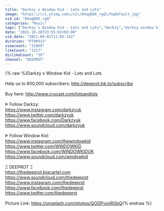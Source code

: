 ```yaml
---
title: "Darkzy x Window Kid - Lots and Lots"
image: "https:\/\/i.ytimg.com\/vi\/DXagDEK_rgQ\/hqdefault.jpg"
vid_id: "DXagDEK_rgQ"
categories: "Music"
tags: ["Darkzy x Window Kid - Lots and Lots","darkzy","darkzy window kid"]
date: "2021-10-28T23:55:02+03:00"
vid_date: "2021-09-01T11:05:14Z"
duration: "PT4M31S"
viewcount: "31869"
likeCount: "1317"
dislikeCount: "19"
channel: "DEEPROT"
---
```

{% raw %}Darkzy x Window Kid - Lots and Lots<br /><br />Help us to 600,000 subscribers: <a rel="nofollow" target="blank" href="http://deeprot.lnk.to/subscribe">http://deeprot.lnk.to/subscribe</a><br /><br />Buy here: <a rel="nofollow" target="blank" href="http://www.crucast.com/lotsandlots">http://www.crucast.com/lotsandlots</a><br /><br />ᗍ Follow Darkzy:<br /><a rel="nofollow" target="blank" href="https://www.instagram.com/darkzyuk">https://www.instagram.com/darkzyuk</a><br /><a rel="nofollow" target="blank" href="https://www.twitter.com/darkzyuk">https://www.twitter.com/darkzyuk</a><br /><a rel="nofollow" target="blank" href="https://www.facebook.com/Darkzyuk">https://www.facebook.com/Darkzyuk</a><br /><a rel="nofollow" target="blank" href="https://www.soundcloud.com/darkzyuk">https://www.soundcloud.com/darkzyuk</a><br /><br />ᗍ Follow Window Kid:<br /><a rel="nofollow" target="blank" href="https://www.instagram.com/thewindowkid">https://www.instagram.com/thewindowkid</a><br /><a rel="nofollow" target="blank" href="https://www.twitter.com/WINDOWKID">https://www.twitter.com/WINDOWKID</a><br /><a rel="nofollow" target="blank" href="https://www.facebook.com/WINDOWKIDUK">https://www.facebook.com/WINDOWKIDUK</a><br /><a rel="nofollow" target="blank" href="https://www.soundcloud.com/windowkid">https://www.soundcloud.com/windowkid</a><br /><br />Ξ DEEPROT Ξ<br /><a rel="nofollow" target="blank" href="https://thedeeprot.bigcartel.com">https://thedeeprot.bigcartel.com</a><br /><a rel="nofollow" target="blank" href="https://www.soundcloud.com/thedeeprot">https://www.soundcloud.com/thedeeprot</a><br /><a rel="nofollow" target="blank" href="https://www.instagram.com/thedeeprot">https://www.instagram.com/thedeeprot</a><br /><a rel="nofollow" target="blank" href="https://www.facebook.com/thedeeprot">https://www.facebook.com/thedeeprot</a><br /><a rel="nofollow" target="blank" href="https://www.twitter.com/thedeeprot">https://www.twitter.com/thedeeprot</a><br /> <br />Picture Link: <a rel="nofollow" target="blank" href="https://unsplash.com/photos/QODPvsnRGbQ">https://unsplash.com/photos/QODPvsnRGbQ</a>{% endraw %}
